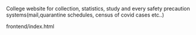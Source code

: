 College website for collection, statistics, study and every safety precaution systems(mail,quarantine schedules, census of covid cases etc..)

frontend/index.html
